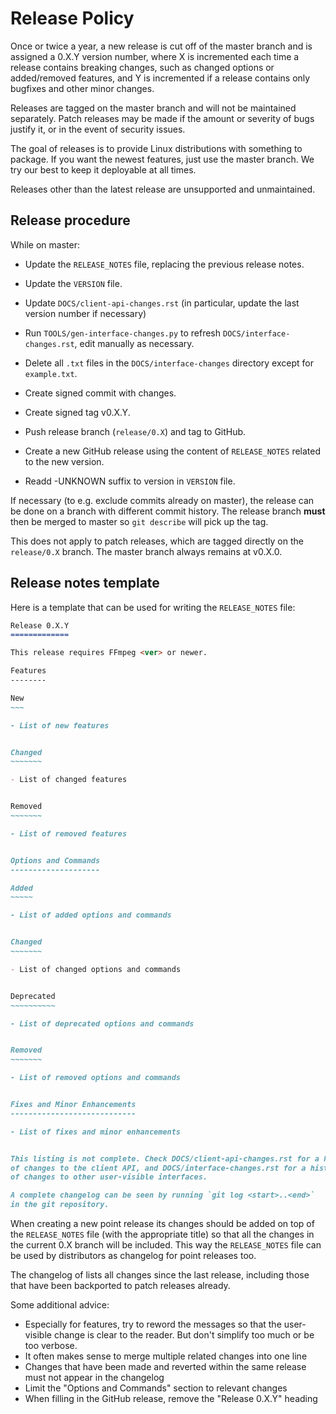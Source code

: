 Release Policy
==============

Once or twice a year, a new release is cut off of the master branch and is
assigned a 0.X.Y version number, where X is incremented each time a release
contains breaking changes, such as changed options or added/removed features,
and Y is incremented if a release contains only bugfixes and other minor
changes.

Releases are tagged on the master branch and will not be maintained separately.
Patch releases may be made if the amount or severity of bugs justify it, or in
the event of security issues.

The goal of releases is to provide Linux distributions with something to
package. If you want the newest features, just use the master branch.
We try our best to keep it deployable at all times.

Releases other than the latest release are unsupported and unmaintained.

Release procedure
-----------------

While on master:

- Update the `RELEASE_NOTES` file, replacing the previous release notes.

- Update the `VERSION` file.

- Update `DOCS/client-api-changes.rst` (in particular, update the last version
  number if necessary)

- Run `TOOLS/gen-interface-changes.py` to refresh `DOCS/interface-changes.rst`,
  edit manually as necessary.

- Delete all `.txt` files in the `DOCS/interface-changes` directory except for `example.txt`.

- Create signed commit with changes.

- Create signed tag v0.X.Y.

- Push release branch (`release/0.X`) and tag to GitHub.

- Create a new GitHub release using the content of `RELEASE_NOTES` related to
  the new version.

- Readd -UNKNOWN suffix to version in `VERSION` file.

If necessary (to e.g. exclude commits already on master), the release can
be done on a branch with different commit history. The release branch **must**
then be merged to master so `git describe` will pick up the tag.

This does not apply to patch releases, which are tagged directly on the
`release/0.X` branch. The master branch always remains at v0.X.0.

Release notes template
----------------------

Here is a template that can be used for writing the `RELEASE_NOTES` file:

```markdown
Release 0.X.Y
=============

This release requires FFmpeg <ver> or newer.

Features
--------

New
~~~

- List of new features


Changed
~~~~~~~

- List of changed features


Removed
~~~~~~~

- List of removed features


Options and Commands
--------------------

Added
~~~~~

- List of added options and commands


Changed
~~~~~~~

- List of changed options and commands


Deprecated
~~~~~~~~~~

- List of deprecated options and commands


Removed
~~~~~~~

- List of removed options and commands


Fixes and Minor Enhancements
----------------------------

- List of fixes and minor enhancements


This listing is not complete. Check DOCS/client-api-changes.rst for a history
of changes to the client API, and DOCS/interface-changes.rst for a history
of changes to other user-visible interfaces.

A complete changelog can be seen by running `git log <start>..<end>`
in the git repository.
```

When creating a new point release its changes should be added on top of the
`RELEASE_NOTES` file (with the appropriate title) so that all the changes in
the current 0.X branch will be included. This way the `RELEASE_NOTES` file
can be used by distributors as changelog for point releases too.

The changelog of lists all changes since the last release, including those
that have been backported to patch releases already.

Some additional advice:
- Especially for features, try to reword the messages so that the user-visible
  change is clear to the reader. But don't simplify too much or be too verbose.
- It often makes sense to merge multiple related changes into one line
- Changes that have been made and reverted within the same release must not
  appear in the changelog
- Limit the "Options and Commands" section to relevant changes
- When filling in the GitHub release, remove the "Release 0.X.Y" heading
